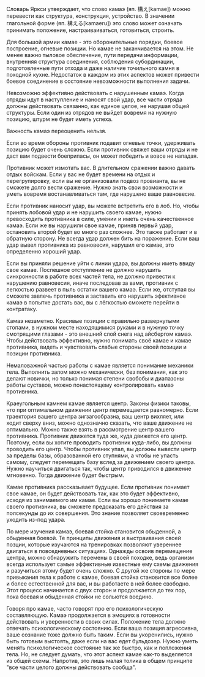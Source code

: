 Словарь Яркси утверждает, что слово камаэ (яп. 構え[kamae]) можно перевести как структура, конструкция, устройство. В значении глагольной форме (яп. 構える[kamaeru]) это слово может означать принимать положение, настраиваиваться, готовиться, строить.

Для большой армии камае - это оборонительные порядки, боевое построение, огневые позиции. Но камае не заканчивается на этом. Не менее важно тыловое обеспечение, пути передачи информации, внутренняя структура соединения, соблюдения субординации, подготовленные пути отхода и даже наличие точильного камня в походной кухне. Недостаток в каждом из этих аспектов может привести боевое соединение в состояние невозможности выполнения задачи.

Невозможно эффективно действовать с нарушенным камаэ. Когда отряды идут в наступление и наносят свой удар, все части отряда должны действовать связанно, как единое целое, не нарушая общей структуры. Если один из отрядов не выйдет вовремя на нужную позицию, штурм не будет иметь успеха.

Важность камаэ переоценить нельзя.

Если во время обороны противник подавит огневые точки, удерживать позицию будет очень сложно. Если противник свяжет ваши отряды и не даст вам подвести боеприпасы, он может победить и вовсе не нападая. 

Противник может измотать вас. В длительном сражении важно давать отдых войскам. Если у вас не будет времени на отдых и перегрупировку, если вы не организовали подвоз провианта, вы не сможете долго вести сражение. Нужно знать свои возможности и уметь вовремя востанавливаться там, где нарушено ваше равновесие.

Если противник наносит удар, вы можете встретить его в лоб. Но, чтобы принять лобовой удар и не нарушить своего камае, нужно превосходить противника в силе, умении и иметь очень качественное камаэ. Если же вы нарушили свое камае, приняв первый удар, остановить второй будет во много раз сложнее. Это также работает и в обратную сторону. Не всегда удар должен бить на поражение. Если ваш удар вывел противника из равновесия, нарушил его камае, это определенно хороший удар.  

Если вы приняли решение уйти с линии удара, вы должны иметь ввиду свое камае. Поспешное отступление не должно нарушить синхронности в работе всех частей тела, не должно привести к нарушению равновесия, иначе последовав за вами, противник с легкостью развеет в пыль остатки вашего камаэ. Если же, отступая вы сможете завлечь противника и заставить его нарушить эфективное камаэ в попытке достать вас, вы с лёгкостью сможете перейти в контратаку.

Камаэ незаметно. Красивые позиции с правильно развернутыми стопами, в нужном месте находящимися руками и в нужную точку смотрящими глазами - это внешний слой снега над айсбергом камаэ. Чтобы действовать эффективно, нужно понимать своё камае и камае противника, видеть и чувствовать слабые стороны своей позиции и позиции противника.

Немаловажной частью работы с камае является понимание механики тела. Выполнить залом можно механически, без понимания, как это делают новички, но только понимая степени свобобы и диапазоны работы суставов, можно понастоящему контролировать камаэ противника.

Краеугольным камнем камае является центр. Законы физики таковы, что при оптимальном движении центр перемещается равномерно. Если траектория вашего центра зигзагообразна, ваш центр вихляет, или ходит сверху вниз, можно однозначно сказать, что ваше движение не оптимально. Можно также взять в рассмотрение центр вашего противника. Противник движется туда же, куда движется его центр. Поэтому, если вы хотите проводить противник куда-либо, вы должны проводить его центр. Чтобы противник упал, вы должны вывести центр за пределы базы, образованной его ступнями, а чтобы не упасть самому, следует перемещать базу вслед за движением своего центра. Нужно научиться двигаться так, чтобы центр приводился в движение мгновенно. Тогда движение будет быстрым.

Камае противника рассказывает будущее. Если противник понимает свое камае, он будет действовать так, как это будет эффективно, исходя из занимаемого им камае. Если вы хорошо понимаете камае своего противника, вы сможете предсказать его действия за полсекунды до их совершения. Это знание позволяет своевременно уходить из-под удара. 

По мере изучения камаэ, боевая стойка становится обыденной, а обыденная боевой. Те принципы движения и выстраивания своей позции, которые изучаются на тренировках позволяют увереннее двигаться в повседневных ситуациях. Однажды освоив перемещение центра, можно обнаружить перемены в своей походке, ведь организм всегда использует самые эффективные известные ему схемы движения и разучиться этому будет очень сложно. С другой же стороны по мере привыкания тела к работе с камае, боевая стойка становится все более и более естественной для вас, и вы работаете в ней более свободно. Этот процесс начинается с двух сторон и продолжается до тех пор, пока боевая и обыденная стойки не сольются воедино.

Говоря про камае, часто говорят про его психологическую составляющую. Камаэ продолжается в эмоциях в готовности действовать и уверенности в своих силах. Положение тела должно отвечать психологическому состоянию. Если ваша позиция агрессивна, ваше сознание тоже должно быть таким. Если вы укоренились, нужно быть готовым выстоять, даже если на вас едет бульдозер. Нужно уметь менять психологическое состояние так же быстро, как и попложения тела. Но, не следует думать, что этот аспект камае как-то выделяется из общей схемы. Напротив, это лишь малая толика в общем принципе "все части целого должны действовать сообща".